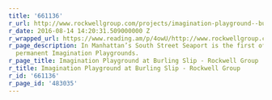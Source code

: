 ```yaml
---
title: '661136'
r_url: http://www.rockwellgroup.com/projects/imagination-playground--burling-slip
r_date: 2016-08-14 14:20:31.509000000 Z
r_wrapped_url: https://www.reading.am/p/4owU/http://www.rockwellgroup.com/projects/imagination-playground--burling-slip
r_page_description: In Manhattan’s South Street Seaport is the first of Rockwell Group’s
  permanent Imagination Playgrounds.
r_page_title: Imagination Playground at Burling Slip - Rockwell Group
r_title: Imagination Playground at Burling Slip - Rockwell Group
r_id: '661136'
r_page_id: '483035'
---
```


